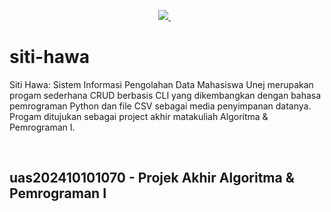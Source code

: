 <p align='center'>
  <a href="https://www.python.org/">
    <img src="http://ForTheBadge.com/images/badges/made-with-python.svg" />        
  </a>&nbsp;&nbsp;
</p>

# siti-hawa
Siti Hawa: Sistem Informasi Pengolahan Data Mahasiswa Unej merupakan progam sederhana CRUD berbasis CLI yang dikembangkan dengan bahasa pemrograman Python dan file CSV sebagai media penyimpanan datanya. Progam ditujukan sebagai project akhir matakuliah Algoritma &amp; Pemrograman I.

<br>

## uas202410101070 - Projek Akhir Algoritma & Pemrograman I
